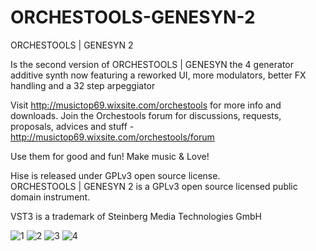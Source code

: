 # ORCHESTOOLS-GENESYN-2

ORCHESTOOLS | GENESYN 2

Is the second version of ORCHESTOOLS | GENESYN the 4 generator additive synth now featuring a reworked UI, more modulators, better FX handling and a 32 step arpeggiator 

Visit http://musictop69.wixsite.com/orchestools for more info and downloads. Join the Orchestools forum for discussions, requests, proposals, advices and stuff - http://musictop69.wixsite.com/orchestools/forum


Use them for good and fun! Make music & Love!

Hise is released under GPLv3 open source license.  
ORCHESTOOLS | GENESYN 2 is a GPLv3 open source licensed public domain instrument.

VST3 is a trademark of Steinberg Media Technologies GmbH

![1](https://user-images.githubusercontent.com/44969792/118417320-dee6c900-b6b3-11eb-942b-2f983561cdee.png)
![2](https://user-images.githubusercontent.com/44969792/118417323-e1492300-b6b3-11eb-99a0-1e5f526cf2bd.png)
![3](https://user-images.githubusercontent.com/44969792/118417325-e3ab7d00-b6b3-11eb-9788-b37c20825b92.png)
![4](https://user-images.githubusercontent.com/44969792/118417328-e5754080-b6b3-11eb-983e-5a823229a8c2.png)
